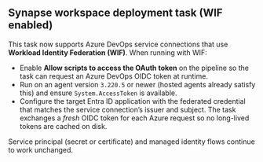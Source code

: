 ## Synapse workspace deployment task (WIF enabled)

This task now supports Azure DevOps service connections that use **Workload Identity Federation (WIF)**. When running with WIF:

- Enable **Allow scripts to access the OAuth token** on the pipeline so the task can request an Azure DevOps OIDC token at runtime.
- Run on an agent version `3.220.5` or newer (hosted agents already satisfy this) and ensure `System.AccessToken` is available.
- Configure the target Entra ID application with the federated credential that matches the service connection’s issuer and subject. The task exchanges a *fresh* OIDC token for each Azure request so no long-lived tokens are cached on disk.

Service principal (secret or certificate) and managed identity flows continue to work unchanged.
